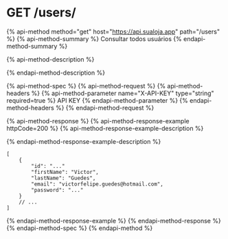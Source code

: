 # GET /users/

{% api-method method="get" host="https://api.sualoja.app" path="/users" %}
{% api-method-summary %}
Consultar todos usuários
{% endapi-method-summary %}

{% api-method-description %}

{% endapi-method-description %}

{% api-method-spec %}
{% api-method-request %}
{% api-method-headers %}
{% api-method-parameter name="X-API-KEY" type="string" required=true %}
API KEY
{% endapi-method-parameter %}
{% endapi-method-headers %}
{% endapi-method-request %}

{% api-method-response %}
{% api-method-response-example httpCode=200 %}
{% api-method-response-example-description %}

{% endapi-method-response-example-description %}

```
[
    {
        "id": "..."
        "firstName": "Victor",
        "lastName": "Guedes",
        "email": "victorfelipe.guedes@hotmail.com",
        "password": "..."
    }
    // ...
]
```
{% endapi-method-response-example %}
{% endapi-method-response %}
{% endapi-method-spec %}
{% endapi-method %}

